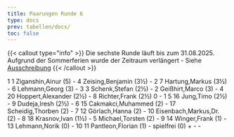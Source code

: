 ```yaml
---
title: Paarungen Runde 6
type: docs
prev: tabellen/docs/
toc: false
---
```


{{< callout type="info" >}}
Die sechste Runde läuft bis zum 31.08.2025. Aufgrund der Sommerferien wurde der Zeitraum verlängert - Siehe <a href="https://vm.ilmenauer-schachverein.de/2025/ausschreibung/">Ausschreibung</a>
{{< /callout >}}

<runde>
1	1	Ziganshin,Ainur		(5)	-	4	Zeising,Benjamin		(3½)		-		 
2	7	Hartung,Markus		(3½)	-	6	Lehmann,Georg		(3)		-		 
3	3	Schenk,Stefan		(2½)	-	2	Geißhirt,Marco		(3)		-		 
4	20	Hoppert,Alexander		(2½)	-	8	Richter,Frank		(2½)	0	-	1	 
5	16	Jung,Timo		(2½)	-	9	Dudeja,Iresh		(2½)		-		 
6	15	Cakmakci,Muhammed		(2)	-	17	Scheidig,Thorben		(2)		-		 
7	12	Görlach,Hanna		(2)	-	10	Eisenbach,Markus,Dr.		(2)		-		 
8	18	Krasnov,Ivan		(1½)	-	5	Michael,Torsten		(2)		-		 
9	14	Winger,Frank		(1)	-	13	Lehmann,Norik		(0)		-		 
10	11	Pantleon,Florian		(1)	-		spielfrei		(0)	+	-	-	 
</runde>
